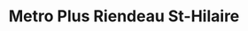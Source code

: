 ---
title: "Metro Plus Riendeau St-Hilaire"
url: /mont-saint-hilaire/metro-plus-riendeau-st-hilaire/
shop: Supermarkt
---